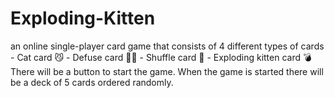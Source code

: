 # Exploding-Kitten
 an online single-player card game that consists of 4 different types of cards  - Cat card 😼 - Defuse card 🙅‍♂️ - Shuffle card 🔀 - Exploding kitten card 💣  There will be a button to start the game. When the game is started there will be a deck of 5 cards ordered randomly.
